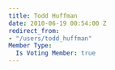 ```yaml
---
title: Todd Huffman
date: 2010-06-19 00:54:00 Z
redirect_from:
- "/users/todd_huffman"
Member Type:
  Is Voting Member: true
---
```


